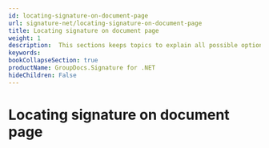 ```yaml
---
id: locating-signature-on-document-page
url: signature-net/locating-signature-on-document-page
title: Locating signature on document page
weight: 1
description:  This sections keeps topics to explain all possible options to locate signature on document page with absolute positioning, relative, in percents of page size, with various alignment options.
keywords: 
bookCollapseSection: true
productName: GroupDocs.Signature for .NET
hideChildren: False
---
```


# Locating signature on document page



